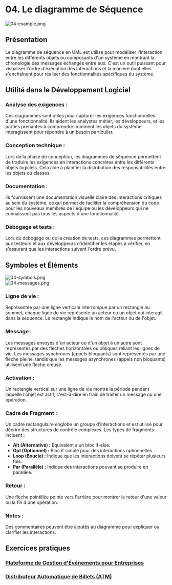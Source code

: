 # 04. Le diagramme de Séquence

![04-example.png](../images/04-example.png)

## Présentation

Le diagramme de séquence en UML est utilisé pour modéliser l'interaction entre les différents objets ou composants d'un
système en montrant la chronologie des messages échangés entre eux. C'est un outil puissant pour visualiser l'ordre
d'exécution des interactions et la manière dont elles s'enchaînent pour réaliser des fonctionnalités spécifiques du
système.

## Utilité dans le Développement Logiciel

### Analyse des exigences :

Ces diagrammes sont utiles pour capturer les exigences fonctionnelles d'une fonctionnalité. Ils aident les analystes
métier, les développeurs, et les parties prenantes à comprendre comment les objets du système interagissent pour
répondre à un besoin particulier.

### Conception technique :

Lors de la phase de conception, les diagrammes de séquence permettent de traduire les exigences en interactions
concrètes entre les différents objets logiciels. Cela aide à planifier la distribution des responsabilités entre les
objets ou classes.

### Documentation :

Ils fournissent une documentation visuelle claire des interactions critiques au sein du système, ce qui permet de
faciliter la compréhension du code pour les nouveaux membres de l'équipe ou les développeurs qui ne connaissent pas tous
les aspects d'une fonctionnalité.

### Débogage et tests :

Lors du débogage ou de la création de tests, ces diagrammes permettent aux testeurs et aux développeurs d'identifier les
étapes à vérifier, en s'assurant que les interactions suivent l'ordre prévu.

## Symboles et Éléments

![04-symbols.png](../images/04-symbols.png)  
![04-messages.png](../images/04-messages.png)

### Ligne de vie :

Représentée par une ligne verticale interrompue par un rectangle au sommet, chaque ligne de vie représente un acteur ou
un objet qui interagit dans la séquence. Le rectangle indique le nom de l'acteur ou de l'objet.

### Message :

Les messages envoyés d'un acteur ou d'un objet à un autre sont représentés par des flèches horizontales ou obliques
reliant les lignes de vie. Les messages synchrones (appels bloquants) sont représentés par une flèche pleine, tandis que
les messages asynchrones (appels non bloquants) utilisent une flèche creuse.

### Activation :

Un rectangle vertical sur une ligne de vie montre la période pendant laquelle l'objet est actif, c'est-à-dire en train
de traiter un message ou une opération.

### Cadre de Fragment :

Un cadre rectangulaire englobe un groupe d'interactions et est utilisé pour décrire des structures de contrôle
complexes. Les types de fragments incluent :

- **Alt (Alternative) :** Equivalent à un bloc if-else.
- **Opt (Optionnel) :** Bloc if simple pour des interactions optionnelles.
- **Loop (Boucle) :** Indique que les interactions doivent se répéter plusieurs fois.
- **Par (Parallèle) :** Indique des interactions pouvant se produire en parallèle.

### Retour :

Une flèche pointillée pointe vers l'arrière pour montrer le retour d'une valeur ou la fin d'une opération.

### Notes :

Des commentaires peuvent être ajoutés au diagramme pour expliquer ou clarifier les interactions.

## Exercices pratiques

### [Plateforme de Gestion d'Événements pour Entreprises](../Exercices/E%CC%81nonce%CC%81/04%20-%20Diagramme%20de%20S%C3%A9quence%20-%20Exercice%201.md)

### [Distributeur Automatique de Billets (ATM)](../Exercices/E%CC%81nonce%CC%81/04%20-%20Diagramme%20de%20S%C3%A9quence%20-%20Exercice%202.md)
